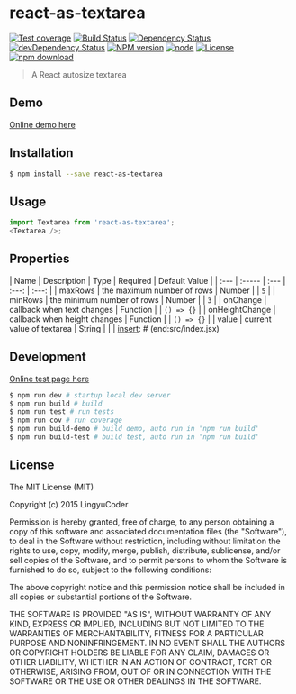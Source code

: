 # react-as-textarea

[![Test coverage](https://img.shields.io/coveralls/LingyuCoder/react-as-textarea.svg?style=flat-square)](https://coveralls.io/r/LingyuCoder/react-as-textarea?branch=master)
[![Build Status](https://travis-ci.org/LingyuCoder/react-as-textarea.png)](https://travis-ci.org/LingyuCoder/react-as-textarea)
[![Dependency Status](https://david-dm.org/LingyuCoder/react-as-textarea.svg)](https://david-dm.org/LingyuCoder/react-as-textarea)
[![devDependency Status](https://david-dm.org/LingyuCoder/react-as-textarea/dev-status.svg)](https://david-dm.org/LingyuCoder/react-as-textarea#info=devDependencies)
[![NPM version](http://img.shields.io/npm/v/react-as-textarea.svg?style=flat-square)](http://npmjs.org/package/react-as-textarea)
[![node](https://img.shields.io/badge/node.js-%3E=_4.0-green.svg?style=flat-square)](http://nodejs.org/download/)
[![License](http://img.shields.io/npm/l/react-as-textarea.svg?style=flat-square)](LICENSE)
[![npm download](https://img.shields.io/npm/dm/react-as-textarea.svg?style=flat-square)](https://npmjs.org/package/react-as-textarea)

> A React autosize textarea

## Demo

[Online demo here](http://lingyucoder.github.io/react-as-textarea/demo/index.html)

## Installation

```bash
$ npm install --save react-as-textarea
```

## Usage

```javascript
import Textarea from 'react-as-textarea';
<Textarea />;
```

## Properties

[insert]: # (start:src/index.jsx|doc)
| Name | Description | Type | Required | Default Value |
| :--- | :----- | :--- | :---: | :---: |
| maxRows | the maximum number of rows | Number |  | `5` |
| minRows | the minimum number of rows | Number |  | `3` |
| onChange | callback when text changes | Function |  | `() => {}` |
| onHeightChange | callback when height changes | Function |  | `() => {}` |
| value | current value of textarea | String |  |  |
[insert]: # (end:src/index.jsx)

## Development

[Online test page here](http://lingyucoder.github.io/react-as-textarea/test/test.html)

```bash
$ npm run dev # startup local dev server
$ npm run build # build
$ npm run test # run tests
$ npm run cov # run coverage
$ npm run build-demo # build demo, auto run in 'npm run build'
$ npm run build-test # build test, auto run in 'npm run build'
```

## License

The MIT License (MIT)

Copyright (c) 2015 LingyuCoder

Permission is hereby granted, free of charge, to any person obtaining a copy
of this software and associated documentation files (the "Software"), to deal
in the Software without restriction, including without limitation the rights
to use, copy, modify, merge, publish, distribute, sublicense, and/or sell
copies of the Software, and to permit persons to whom the Software is
furnished to do so, subject to the following conditions:

The above copyright notice and this permission notice shall be included in all
copies or substantial portions of the Software.

THE SOFTWARE IS PROVIDED "AS IS", WITHOUT WARRANTY OF ANY KIND, EXPRESS OR
IMPLIED, INCLUDING BUT NOT LIMITED TO THE WARRANTIES OF MERCHANTABILITY,
FITNESS FOR A PARTICULAR PURPOSE AND NONINFRINGEMENT. IN NO EVENT SHALL THE
AUTHORS OR COPYRIGHT HOLDERS BE LIABLE FOR ANY CLAIM, DAMAGES OR OTHER
LIABILITY, WHETHER IN AN ACTION OF CONTRACT, TORT OR OTHERWISE, ARISING FROM,
OUT OF OR IN CONNECTION WITH THE SOFTWARE OR THE USE OR OTHER DEALINGS IN THE
SOFTWARE.
